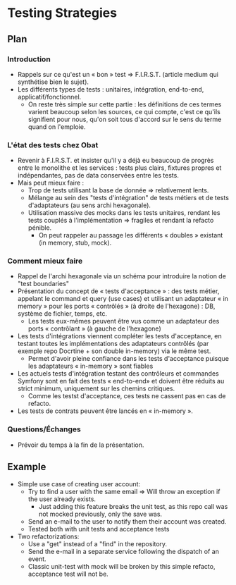 # Testing Strategies

## Plan

### Introduction

- Rappels sur ce qu'est un « bon » test ⇒ F.I.R.S.T. (article medium qui synthétise bien le sujet).
- Les différents types de tests : unitaires, intégration, end-to-end, applicatif/fonctionnel.
  - On reste très simple sur cette partie : les définitions de ces termes varient beaucoup selon les sources, ce qui compte, c'est ce qu'ils signifient pour nous, qu'on soit tous d'accord sur le sens du terme quand on l'emploie.

### L'état des tests chez Obat

- Revenir à F.I.R.S.T. et insister qu'il y a déjà eu beaucoup de progrès entre le monolithe et les services : tests plus clairs, fixtures propres et indépendantes, pas de data conservées entre les tests.
- Mais peut mieux faire :
  - Trop de tests utilisant la base de donnée ⇒ relativement lents.
  - Mélange au sein des "tests d'intégration" de tests métiers et de tests d'adaptateurs (au sens archi hexagonale).
  - Utilisation massive des mocks dans les tests unitaires, rendant les tests couplés à l'implémentation ⇒ fragiles et rendant la refacto pénible.
    - On peut rappeler au passage les différents « doubles » existant (in memory, stub, mock).

### Comment mieux faire

- Rappel de l'archi hexagonale via un schéma pour introduire la notion de "test boundaries"
- Présentation du concept de « tests d'acceptance » : des tests métier, appelant le command et query (use cases) et utilisant un adaptateur « in memory » pour les ports « contrôlés » (à droite de l'hexagone) : DB, système de fichier, temps, etc.
  - Les tests eux-mêmes peuvent être vus comme un adaptateur des ports « contrôlant » (à gauche de l'hexagone)
- Les tests d'intégrations viennent compléter les tests d'acceptance, en testant toutes les implémentations des adaptateurs contrôlés (par exemple repo Docrtine + son double in-memory) via le même test.
  - Permet d'avoir pleine confiance dans les tests d'acceptance puisque les adaptateurs « in-memory » sont fiables
- Les actuels tests d'intégration testant des contrôleurs et commandes Symfony sont en fait des tests « end-to-end» et doivent être réduits au strict minimum, uniquement sur les chemins critiques.
  - Comme les testst d'acceptance, ces tests ne cassent pas en cas de refacto.
- Les tests de contrats peuvent être lancés en « in-memory ».

### Questions/Échanges

- Prévoir du temps à la fin de la présentation.

## Example

- Simple use case of creating user account:
  - Try to find a user with the same email ⇒ Will throw an exception if the user already exists.
    - Just adding this feature breaks the unit test, as this repo call was not mocked previously, only the save was.
  - Send an e-mail to the user to notify them their account was created.
  - Tested both with unit tests and acceptance tests
- Two refactorizations:
  - Use a "get" instead of a "find" in the repository.
  - Send the e-mail in a separate service following the dispatch of an event.
  - Classic unit-test with mock will be broken by this simple refacto, acceptance test will not be.
